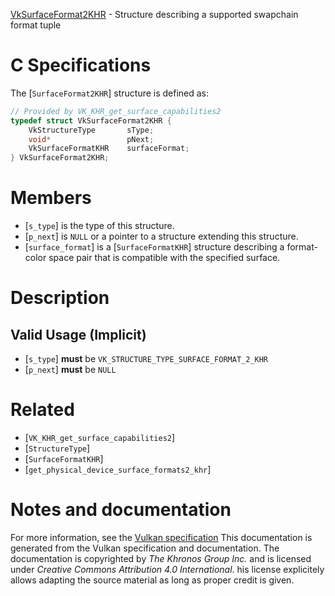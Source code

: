 [VkSurfaceFormat2KHR](https://www.khronos.org/registry/vulkan/specs/1.3-extensions/man/html/VkSurfaceFormat2KHR.html) - Structure describing a supported swapchain format tuple

# C Specifications
The [`SurfaceFormat2KHR`] structure is defined as:
```c
// Provided by VK_KHR_get_surface_capabilities2
typedef struct VkSurfaceFormat2KHR {
    VkStructureType       sType;
    void*                 pNext;
    VkSurfaceFormatKHR    surfaceFormat;
} VkSurfaceFormat2KHR;
```

# Members
- [`s_type`] is the type of this structure.
- [`p_next`] is `NULL` or a pointer to a structure extending this structure.
- [`surface_format`] is a [`SurfaceFormatKHR`] structure describing a format-color space pair that is compatible with the specified surface.

# Description
## Valid Usage (Implicit)
-  [`s_type`] **must**  be `VK_STRUCTURE_TYPE_SURFACE_FORMAT_2_KHR`
-  [`p_next`] **must**  be `NULL`

# Related
- [`VK_KHR_get_surface_capabilities2`]
- [`StructureType`]
- [`SurfaceFormatKHR`]
- [`get_physical_device_surface_formats2_khr`]

# Notes and documentation
For more information, see the [Vulkan specification](https://www.khronos.org/registry/vulkan/specs/1.3-extensions/html/vkspec.html)
This documentation is generated from the Vulkan specification and documentation.
The documentation is copyrighted by *The Khronos Group Inc.* and is licensed under *Creative Commons Attribution 4.0 International*.
his license explicitely allows adapting the source material as long as proper credit is given.
        